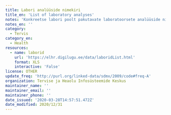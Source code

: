 ```yaml
---
title: Labori analüüside nimekiri
title_en: 'List of laboratory analyses'
notes: 'Konkreetse labori poolt pakutavate laboratoorsete analüüside nimekiri koos lisanduvate andmetega.'
notes_en: ''
category:
  - Tervis
category_en:
  - Health
resources:
  - name: laborid
    url: 'https://elhr.digilugu.ee/data/laboridList.html'
    format: XLS
    interactive: 'False'
license: OTHER
update_freq: 'http://purl.org/linked-data/sdmx/2009/code#freq-A'
organization: Tervise ja Heaolu Infosüsteemide Keskus
maintainer_name: ''
maintainer_email: ''
maintainer_phone: ''
date_issued: '2020-03-28T14:57:51.472Z'
date_modified: 2020/12/31
---
```

